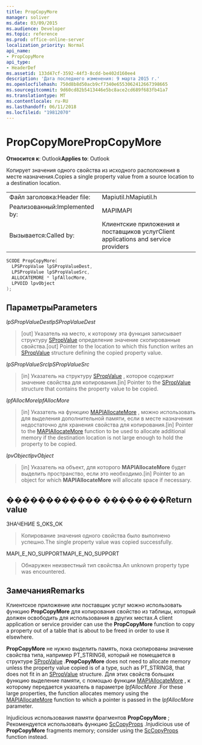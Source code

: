 ```yaml
---
title: PropCopyMore
manager: soliver
ms.date: 03/09/2015
ms.audience: Developer
ms.topic: reference
ms.prod: office-online-server
localization_priority: Normal
api_name:
- PropCopyMore
api_type:
- HeaderDef
ms.assetid: 133d47cf-3592-44f3-8cdd-be402d160ee4
description: 'Дата последнего изменения: 9 марта 2015 г.'
ms.openlocfilehash: 750d8b8d50acb9cf7340e6553062412667398665
ms.sourcegitcommit: 9d60cd82b5413446e5bc8ace2cd689f683fb41a7
ms.translationtype: MT
ms.contentlocale: ru-RU
ms.lasthandoff: 06/11/2018
ms.locfileid: "19812070"
---
```

# <a name="propcopymore"></a><span data-ttu-id="c0b6e-103">PropCopyMore</span><span class="sxs-lookup"><span data-stu-id="c0b6e-103">PropCopyMore</span></span>

  
  
<span data-ttu-id="c0b6e-104">**Относится к**: Outlook</span><span class="sxs-lookup"><span data-stu-id="c0b6e-104">**Applies to**: Outlook</span></span> 
  
<span data-ttu-id="c0b6e-105">Копирует значения одного свойства из исходного расположения в месте назначения.</span><span class="sxs-lookup"><span data-stu-id="c0b6e-105">Copies a single property value from a source location to a destination location.</span></span> 
  
|||
|:-----|:-----|
|<span data-ttu-id="c0b6e-106">Файл заголовка:</span><span class="sxs-lookup"><span data-stu-id="c0b6e-106">Header file:</span></span>  <br/> |<span data-ttu-id="c0b6e-107">Mapiutil.h</span><span class="sxs-lookup"><span data-stu-id="c0b6e-107">Mapiutil.h</span></span>  <br/> |
|<span data-ttu-id="c0b6e-108">Реализованный:</span><span class="sxs-lookup"><span data-stu-id="c0b6e-108">Implemented by:</span></span>  <br/> |<span data-ttu-id="c0b6e-109">MAPI</span><span class="sxs-lookup"><span data-stu-id="c0b6e-109">MAPI</span></span>  <br/> |
|<span data-ttu-id="c0b6e-110">Вызывается:</span><span class="sxs-lookup"><span data-stu-id="c0b6e-110">Called by:</span></span>  <br/> |<span data-ttu-id="c0b6e-111">Клиентские приложения и поставщиков услуг</span><span class="sxs-lookup"><span data-stu-id="c0b6e-111">Client applications and service providers</span></span>  <br/> |
   
```cpp
SCODE PropCopyMore(
  LPSPropValue lpSPropValueDest,
  LPSPropValue lpSPropValueSrc,
  ALLOCATEMORE * lpfAllocMore,
  LPVOID lpvObject
);
```

## <a name="parameters"></a><span data-ttu-id="c0b6e-112">Параметры</span><span class="sxs-lookup"><span data-stu-id="c0b6e-112">Parameters</span></span>

 <span data-ttu-id="c0b6e-113">_lpSPropValueDest_</span><span class="sxs-lookup"><span data-stu-id="c0b6e-113">_lpSPropValueDest_</span></span>
  
> <span data-ttu-id="c0b6e-114">[out] Указатель на место, к которому эта функция записывает структуру [SPropValue](spropvalue.md) определение значение скопированные свойства.</span><span class="sxs-lookup"><span data-stu-id="c0b6e-114">[out] Pointer to the location to which this function writes an [SPropValue](spropvalue.md) structure defining the copied property value.</span></span> 
    
 <span data-ttu-id="c0b6e-115">_lpSPropValueSrc_</span><span class="sxs-lookup"><span data-stu-id="c0b6e-115">_lpSPropValueSrc_</span></span>
  
> <span data-ttu-id="c0b6e-116">[in] Указатель на структуру [SPropValue](spropvalue.md) , которое содержит значение свойства для копирования.</span><span class="sxs-lookup"><span data-stu-id="c0b6e-116">[in] Pointer to the [SPropValue](spropvalue.md) structure that contains the property value to be copied.</span></span> 
    
 <span data-ttu-id="c0b6e-117">_lpfAllocMore_</span><span class="sxs-lookup"><span data-stu-id="c0b6e-117">_lpfAllocMore_</span></span>
  
> <span data-ttu-id="c0b6e-118">[in] Указатель на функцию [MAPIAllocateMore](mapiallocatemore.md) , можно использовать для выделения дополнительной памяти, если в месте назначения недостаточно для хранения свойства для копирования.</span><span class="sxs-lookup"><span data-stu-id="c0b6e-118">[in] Pointer to the [MAPIAllocateMore](mapiallocatemore.md) function to be used to allocate additional memory if the destination location is not large enough to hold the property to be copied.</span></span> 
    
 <span data-ttu-id="c0b6e-119">_lpvObject_</span><span class="sxs-lookup"><span data-stu-id="c0b6e-119">_lpvObject_</span></span>
  
> <span data-ttu-id="c0b6e-120">[in] Указатель на объект, для которого **MAPIAllocateMore** будет выделить пространство, если это необходимо.</span><span class="sxs-lookup"><span data-stu-id="c0b6e-120">[in] Pointer to an object for which **MAPIAllocateMore** will allocate space if necessary.</span></span> 
    
## <a name="return-value"></a><span data-ttu-id="c0b6e-121">������������ ��������</span><span class="sxs-lookup"><span data-stu-id="c0b6e-121">Return value</span></span>

<span data-ttu-id="c0b6e-122">ЗНАЧЕНИЕ S_OK</span><span class="sxs-lookup"><span data-stu-id="c0b6e-122">S_OK</span></span>
  
> <span data-ttu-id="c0b6e-123">Копирование значения одного свойства было выполнено успешно.</span><span class="sxs-lookup"><span data-stu-id="c0b6e-123">The single property value was copied successfully.</span></span>
    
<span data-ttu-id="c0b6e-124">MAPI_E_NO_SUPPORT</span><span class="sxs-lookup"><span data-stu-id="c0b6e-124">MAPI_E_NO_SUPPORT</span></span>
  
> <span data-ttu-id="c0b6e-125">Обнаружен неизвестный тип свойства.</span><span class="sxs-lookup"><span data-stu-id="c0b6e-125">An unknown property type was encountered.</span></span>
    
## <a name="remarks"></a><span data-ttu-id="c0b6e-126">Замечания</span><span class="sxs-lookup"><span data-stu-id="c0b6e-126">Remarks</span></span>

<span data-ttu-id="c0b6e-127">Клиентское приложение или поставщик услуг можно использовать функцию **PropCopyMore** для копирования свойство из таблицы, который должен освободить для использования в других местах.</span><span class="sxs-lookup"><span data-stu-id="c0b6e-127">A client application or service provider can use the **PropCopyMore** function to copy a property out of a table that is about to be freed in order to use it elsewhere.</span></span> 
  
 <span data-ttu-id="c0b6e-128">**PropCopyMore** не нужно выделить память, пока скопированы значение свойства типа, например PT_STRING8, который не помещается в структуре [SPropValue](spropvalue.md) .</span><span class="sxs-lookup"><span data-stu-id="c0b6e-128">**PropCopyMore** does not need to allocate memory unless the property value copied is of a type, such as PT_STRING8, that does not fit in an [SPropValue](spropvalue.md) structure.</span></span> <span data-ttu-id="c0b6e-129">Для этих свойств больших функцию выделение памяти, с помощью функции [MAPIAllocateMore](mapiallocatemore.md) , к которому передается указатель в параметре _lpfAllocMore_ .</span><span class="sxs-lookup"><span data-stu-id="c0b6e-129">For these large properties, the function allocates memory using the [MAPIAllocateMore](mapiallocatemore.md) function to which a pointer is passed in the  _lpfAllocMore_ parameter.</span></span> 
  
<span data-ttu-id="c0b6e-130">Injudicious использования памяти фрагментов **PropCopyMore** ; Рекомендуется использовать функцию [ScCopyProps](sccopyprops.md) .</span><span class="sxs-lookup"><span data-stu-id="c0b6e-130">Injudicious use of **PropCopyMore** fragments memory; consider using the [ScCopyProps](sccopyprops.md) function instead.</span></span> 
  

